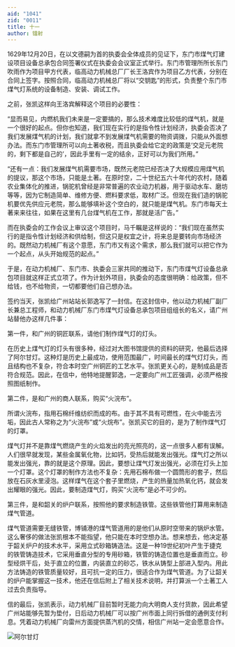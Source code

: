 ```yaml
---
aid: "1041"
zid: "0011"
title: 十一
author: 镭射
---
```


1629年12月20日，在以文德嗣为首的执委会全体成员的见证下，东门市煤气灯建设项目设备总承包合同签署仪式在执委会会议室正式举行。东门市管理所所长东门吹雨作为项目甲方代表，临高动力机械总厂厂长王洛宾作为项目乙方代表，分别在合同上签字。按照合同，临高动力机械总厂将以“交钥匙”的形式，负责整个东门市煤气灯系统的设备制造、安装、调试工作。

之前，张凯这样向王洛宾解释这个项目的必要性：

“显而易见，内燃机我们未来是一定要搞的，那么技术难度比较低的煤气机，就是一个很好的起点。但你也知道，我们现在实行的是指令性计划经济，执委会否决了我们发展煤气机的计划，我们就拿不到发展煤气机需要的物资调拨，只能从外面想办法。而东门市管理所可以向土著收税，而且执委会给它定的政策是‘交足元老院的，剩下都是自己的’，因此手里有一定的结余，正好可以为我们所用。”

“还有一点：我们发展煤气机需要市场，既然元老院已经否决了大规模应用煤气机的提议，那这个市场，只能是土著。在原时空，二十世纪五六十年代的农村，随着农业集体化的推进，锅驼机曾经是非常普遍的农业动力机器，用于驱动水车、磨坊等等，因为它制造简单、维修方便、燃料要求低，取材广泛。但现在我们造的锅驼机要优先供应元老院，那么能够填补这个空白的，就只能是煤气机。东门市每天土著来来往往，如果在这里有几台煤气机在工作，那就是活广告。”

而在执委会的工作会议上审议这个项目时，马千瞩是这样说的：“我们现在虽然实行的是指令性计划经济和供给制，但这只是权宜之计，将来总是要转向市场经济的。既然动力机械厂有这个意愿，东门市又有这个需求，那么我们就可以把它作为一个起点，从头开始规范的起点。”

于是，在动力机械厂、东门市、执委会三家共同的推动下，东门市煤气灯设备总承包项目就这样正式立项了。作为计划外项目，执委会的态度很明确：给政策，但不给钱，也不给物资，一切都要他们自己想办法。

签约当天，张凯给广州站站长郭逸写了一封信。在这封信中，他以动力机械厂副厂长兼总工程师，和动力机械厂东门市煤气灯设备总承包项目组组长的名义，请广州站替他办这样几件事：

第一件，和广州的铜匠联系，请他们制作煤气灯的灯头。

在历史上煤气灯的灯头有很多种，经过对大图书馆提供的资料的研究，他最后选择了阿尔甘灯。这种灯是历史上最成功，使用范围最广，时间最长的煤气灯灯头，而且结构也不复杂，符合本时空广州铜匠的工艺水平。张凯更关心的，是制成品是否符合规范。因此，在信中，他特地提醒郭逸，一定要向广州工匠强调，必须严格按照图纸制作。

第二件，是和广州的商人联系，购买“火浣布”。

所谓火浣布，指用石棉纤维纺织而成的布。由于其不具有可燃性，在火中能去污垢，因此古人常称之为“火浣布”或“火烷布”。张凯买它的目的，是为了制作煤气灯的灯罩。

煤气灯并不是靠煤气燃烧产生的火焰发出的亮光照亮的，这一点很多人都有误解。人们很早就发现，某些金属氧化物，比如钙，受热后就能发出强光。煤气灯之所以能发出强光，靠的就是这个原理。因此，要想让煤气灯发出强光，必须在灯头上加一个灯罩。这个灯罩的制作方法也不复杂：先用石棉布做一个圆筒形的套子，然后放在石灰水里浸泡。这样煤气在这个套子里燃烧，产生的热量加热氧化钙，就会发出耀眼的强光。因此，要制造煤气灯，购买“火浣布”是必不可少的。

第三件，是和韶关的炉户联系，按照他的要求制造铁管。这些铁管他打算用来制造煤气管道。

煤气管道需要无缝铁管，博铺港的煤气管道用的是他们从原时空带来的锅炉水管。这么奢侈的做法张凯根本不能指望，他只能在本时空想办法。想来想去，他决定基于韶关炉户的技术水平，采用立式砂箱铸造法。这是一种19世纪初叶产生于捷克的铁管铸造技术，它采用垂直分型的专用砂箱，铁管的铸造位置也是垂直而立。砂型经烘干后，处于直立的位置，内装直立的砂芯，铁水从铸型上部进入型内。用此方法铸造的铁管质量较好，且可抗一定的压力，很适合作为煤气管道。为了让韶关的炉户能掌握这一技术，他还在信后附上了相关技术说明，并打算派一个土著工人过去负责指导。

信的最后，张凯表示，动力机械厂目前暂时无能力向大明商人支付货款，因此希望广州站能够先暂为垫付，日后动力机械厂可以按广州市面上同行拆借的通例支付利息。凭着动力机械厂向雷州方面提供蒸汽机的交情，相信广州站一定会愿意合作。

![阿尔甘灯](/1041/0011/Verre_du_bec_d&#039;Argand.jpg)

